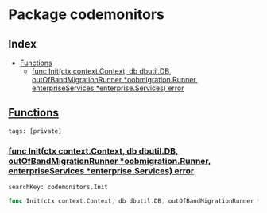 # Package codemonitors

## Index

* [Functions](#func)
    * [func Init(ctx context.Context, db dbutil.DB, outOfBandMigrationRunner *oobmigration.Runner, enterpriseServices *enterprise.Services) error](#Init)


## <a id="func" href="#func">Functions</a>

```
tags: [private]
```

### <a id="Init" href="#Init">func Init(ctx context.Context, db dbutil.DB, outOfBandMigrationRunner *oobmigration.Runner, enterpriseServices *enterprise.Services) error</a>

```
searchKey: codemonitors.Init
```

```Go
func Init(ctx context.Context, db dbutil.DB, outOfBandMigrationRunner *oobmigration.Runner, enterpriseServices *enterprise.Services) error
```

